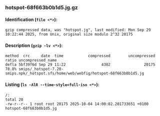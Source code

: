 ### hotspot-68f663b0b1d5.jg.gz
#### Identification (`file <*>`):
```
gzip compressed data, was "hotspot.jg", last modified: Mon Sep 29 10:22:44 2025, from Unix, original size modulo 2^32 20175
```
#### Description (`gzip -lv <*>`):
```
method  crc     date  time           compressed        uncompressed  ratio uncompressed_name
defla 5bf39f6d Sep 29 11:22                4302               20175  78.8% smips/_hotspot-7.20-smips.npk/_hotspot.sfs/home/web/webfig/hotspot-68f663b0b1d5.jg
```
#### Listing (`ls -AlR --time-style=full-iso <*>`):
```
/:
total 20
-rw-r--r-- 1 root root 20175 2025-10-04 14:00:02.201733651 +0100 hotspot-68f663b0b1d5.jg
```

